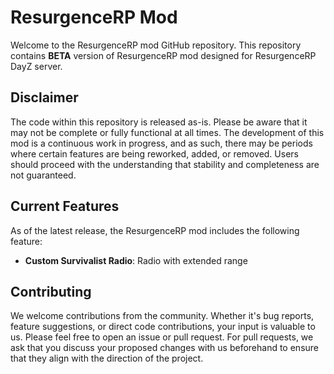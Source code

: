 # ResurgenceRP Mod

Welcome to the ResurgenceRP mod GitHub repository. This repository contains **BETA** version of ResurgenceRP mod designed for ResurgenceRP DayZ server.

## Disclaimer

The code within this repository is released as-is. Please be aware that it may not be complete or fully functional at all times. The development of this mod is a continuous work in progress, and as such, there may be periods where certain features are being reworked, added, or removed. Users should proceed with the understanding that stability and completeness are not guaranteed.

## Current Features

As of the latest release, the ResurgenceRP mod includes the following feature:

- **Custom Survivalist Radio**: Radio with extended range


## Contributing

We welcome contributions from the community. Whether it's bug reports, feature suggestions, or direct code contributions, your input is valuable to us. Please feel free to open an issue or pull request. For pull requests, we ask that you discuss your proposed changes with us beforehand to ensure that they align with the direction of the project.

